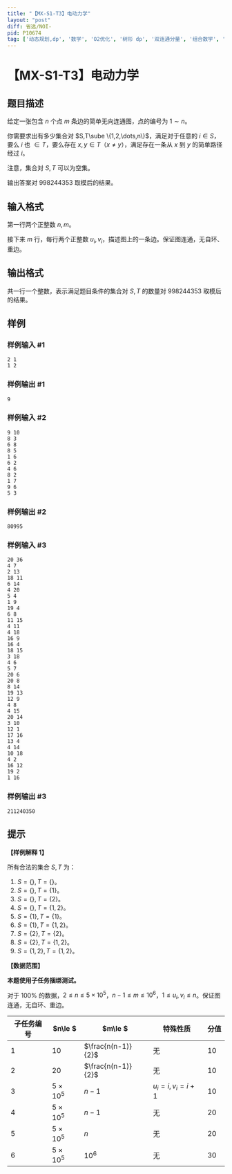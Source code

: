 ```yaml
---
title: "【MX-S1-T3】电动力学"
layout: "post"
diff: 省选/NOI-
pid: P10674
tag: ['动态规划,dp', '数学', 'O2优化', '树形 dp', '双连通分量', '组合数学', '圆方树']
---
```

# 【MX-S1-T3】电动力学
## 题目描述

给定一张包含 $n$ 个点 $m$ 条边的简单无向连通图，点的编号为 $1\sim n$。

你需要求出有多少集合对 $S,T\sube \{1,2,\dots,n\}$，满足对于任意的 $i\in S$，要么 $i$ 也 $\in T$，要么存在 $x,y\in T$（$x\neq y$），满足存在一条从 $x$ 到 $y$ 的简单路径经过 $i$。

注意，集合对 $S,T$ 可以为空集。

输出答案对 $998244353$ 取模后的结果。

## 输入格式

第一行两个正整数 $n,m$。

接下来 $m$ 行，每行两个正整数 $u_i,v_i$，描述图上的一条边。保证图连通，无自环、重边。
## 输出格式

共一行一个整数，表示满足题目条件的集合对 $S,T$ 的数量对 $998244353$ 取模后的结果。
## 样例

### 样例输入 #1
```
2 1
1 2
```
### 样例输出 #1
```
9
```
### 样例输入 #2
```
9 10
8 3
6 8
8 5
1 6
6 2
4 6
8 2
1 7
9 6
5 3
```
### 样例输出 #2
```
80995
```
### 样例输入 #3
```
20 36
4 7
2 13
18 11
6 14
4 20
5 4
1 9
19 4
6 8
11 15
4 11
4 18
16 9
16 4
18 15
3 18
4 6
5 7
20 6
20 8
8 14
19 13
12 9
4 8
4 15
20 14
3 10
12 1
17 16
13 4
4 14
10 18
4 2
16 12
19 2
1 16
```
### 样例输出 #3
```
211240350
```
## 提示

__【样例解释 1】__

所有合法的集合 $S,T$ 为：

1. $S=\{\},T=\{\}$。
2. $S=\{\},T=\{1\}$。
3. $S=\{\},T=\{2\}$。
4. $S=\{\},T=\{1,2\}$。
5. $S=\{1\},T=\{1\}$。
6. $S=\{1\},T=\{1,2\}$。
7. $S=\{2\},T=\{2\}$。
8. $S=\{2\},T=\{1,2\}$。
9. $S=\{1,2\},T=\{1,2\}$。 

__【数据范围】__

__本题使用子任务捆绑测试。__

对于 $100\%$ 的数据，$2\le n\le 5\times 10^5$，$n-1\le m\le 10^6$，$1\le u_i,v_i\le n$。保证图连通，无自环、重边。

| 子任务编号 | $n\le $        | $m\le $            | 特殊性质        | 分值 |
| ---------- | -------------- | ------------------ | --------------- | ---- |
| $1$        | $10$           | $\frac{n(n-1)}{2}$ | 无              | $10$ |
| $2$        | $20$           | $\frac{n(n-1)}{2}$ | 无              | $10$ |
| $3$        | $5\times 10^5$ | $n-1$              | $u_i=i,v_i=i+1$ | $10$ |
| $4$        | $5\times 10^5$ | $n-1$              | 无              | $20$ |
| $5$        | $5\times 10^5$ | $n$                | 无              | $20$ |
| $6$        | $5\times 10^5$ | $10^6$             | 无              | $30$ |

